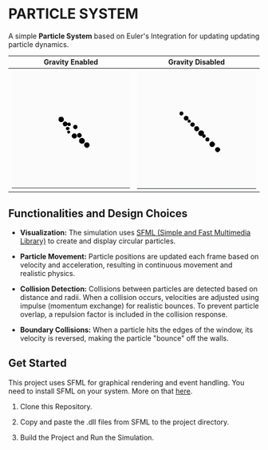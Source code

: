 # PARTICLE SYSTEM


A simple **Particle System** based on Euler's Integration for updating updating particle dynamics.


Gravity Enabled             |  Gravity Disabled
:-------------------------:|:-------------------------:
![](/demo/particle_system_demo1.gif)  |  ![](/demo/particle_system_demo2.gif)




## Functionalities and Design Choices
- **Visualization:** The simulation uses [SFML (Simple and Fast Multimedia Library)](https://www.sfml-dev.org) to create and display circular particles. 
- **Particle Movement:** Particle positions are updated each frame based on velocity and acceleration, resulting in continuous movement and realistic physics.

- **Collision Detection:** Collisions between particles are detected based on distance and radii. When a collision occurs, velocities are adjusted using impulse (momentum exchange) for realistic bounces. To prevent particle overlap, a repulsion factor is included in the collision response.

- **Boundary Collisions:** When a particle hits the edges of the window, its velocity is reversed, making the particle "bounce" off the walls.

## Get Started
This project uses SFML for graphical rendering and event handling. You need to install SFML on your system.
More on that [here](https://www.sfml-dev.org/tutorials/3.0/).


1. Clone this Repository.

2. Copy and paste the .dll files from SFML to the project directory. 

3. Build the Project and Run the Simulation.


